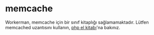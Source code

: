 # memcache
Workerman, memcache için bir sınıf kitaplığı sağlamamaktadır.
Lütfen memcached uzantısını kullanın, [php el kitabı](https://php.net/manual/zh/class.memcached.php)'na bakınız.
